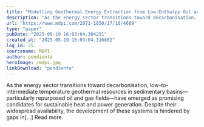```yaml
---
title: "Modelling Geothermal Energy Extraction from Low-Enthalpy Oil and Gas Fields Using Pump-Assisted Production: A Case Study of the Waihapa Oilfield"
description: "As the energy sector transitions toward decarbonisation, low-to-intermediate temperature geothermal resources in sedimentary basins—particularly repurposed oil and gas fields—have emerged as promising..."
url: "https://www.mdpi.com/2071-1050/17/10/4669"
type: "paper"
pubDate: "2025-05-19 16:03:04.304291"
created_at: "2025-05-19 16:03:04.316862"
log_id: 25
sourcename: MDPI
author: pendiente
heroImage: /mdpi.jpg
linkDownload: "pendiente"
---
```


As the energy sector transitions toward decarbonisation, low-to-intermediate temperature geothermal resources in sedimentary basins—particularly repurposed oil and gas fields—have emerged as promising candidates for sustainable heat and power generation. Despite their widespread availability, the development of these systems is hindered by gaps in[...] Read more.
